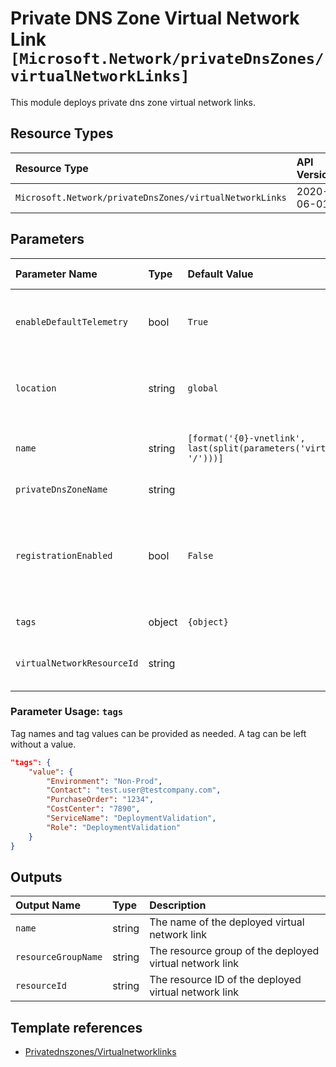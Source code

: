 # Private DNS Zone Virtual Network Link `[Microsoft.Network/privateDnsZones/virtualNetworkLinks]`

This module deploys private dns zone virtual network links.

## Resource Types

| Resource Type | API Version |
| :-- | :-- |
| `Microsoft.Network/privateDnsZones/virtualNetworkLinks` | 2020-06-01 |

## Parameters

| Parameter Name | Type | Default Value | Possible Values | Description |
| :-- | :-- | :-- | :-- | :-- |
| `enableDefaultTelemetry` | bool | `True` |  | Optional. Enable telemetry via the Customer Usage Attribution ID (GUID). |
| `location` | string | `global` |  | Optional. The location of the PrivateDNSZone. Should be global. |
| `name` | string | `[format('{0}-vnetlink', last(split(parameters('virtualNetworkResourceId'), '/')))]` |  | Optional. The name of the virtual network link. |
| `privateDnsZoneName` | string |  |  | Required. Private DNS zone name. |
| `registrationEnabled` | bool | `False` |  | Optional. Is auto-registration of virtual machine records in the virtual network in the Private DNS zone enabled? |
| `tags` | object | `{object}` |  | Optional. Tags of the resource. |
| `virtualNetworkResourceId` | string |  |  | Required. Link to another virtual network resource ID. |

### Parameter Usage: `tags`

Tag names and tag values can be provided as needed. A tag can be left without a value.

```json
"tags": {
    "value": {
        "Environment": "Non-Prod",
        "Contact": "test.user@testcompany.com",
        "PurchaseOrder": "1234",
        "CostCenter": "7890",
        "ServiceName": "DeploymentValidation",
        "Role": "DeploymentValidation"
    }
}
```

## Outputs

| Output Name | Type | Description |
| :-- | :-- | :-- |
| `name` | string | The name of the deployed virtual network link |
| `resourceGroupName` | string | The resource group of the deployed virtual network link |
| `resourceId` | string | The resource ID of the deployed virtual network link |

## Template references

- [Privatednszones/Virtualnetworklinks](https://docs.microsoft.com/en-us/azure/templates/Microsoft.Network/2020-06-01/privateDnsZones/virtualNetworkLinks)
